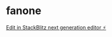 # fanone

[Edit in StackBlitz next generation editor ⚡️](https://stackblitz.com/~/github.com/myblackbeanca/fanone)